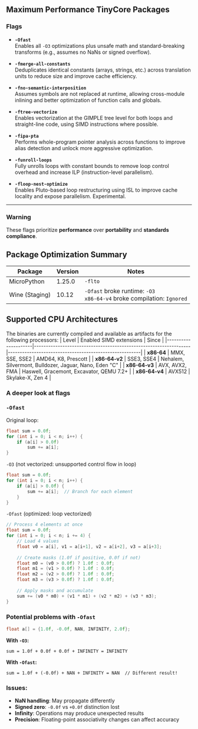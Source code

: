 ## Maximum Performance TinyCore Packages

### Flags

- **`-Ofast`**  
  Enables all `-O3` optimizations plus unsafe math and standard-breaking transforms (e.g., assumes no NaNs or signed overflow).

- **`-fmerge-all-constants`**  
  Deduplicates identical constants (arrays, strings, etc.) across translation units to reduce size and improve cache efficiency.

- **`-fno-semantic-interposition`**  
  Assumes symbols are not replaced at runtime, allowing cross-module inlining and better optimization of function calls and globals.

- **`-ftree-vectorize`**  
  Enables vectorization at the GIMPLE tree level for both loops and straight-line code, using SIMD instructions where possible.

- **`-fipa-pta`**  
  Performs whole-program pointer analysis across functions to improve alias detection and unlock more aggressive optimization.

- **`-funroll-loops`**  
  Fully unrolls loops with constant bounds to remove loop control overhead and increase ILP (instruction-level parallelism).

- **`-floop-nest-optimize`**  
  Enables Pluto-based loop restructuring using ISL to improve cache locality and expose parallelism. Experimental.

---

### Warning

These flags prioritize **performance** over **portability** and **standards compliance**.

## Package Optimization Summary

| Package        | Version  | Notes                                                                              |
|----------------|----------|------------------------------------------------------------------------------------|
| MicroPython    | 1.25.0   | `-flto`                                                                            |
| Wine (Staging) | 10.12    |  `-Ofast` broke runtime: `-O3` <br>`x86-64-v4`  broke compilation: `Ignored`       |

## Supported CPU Architectures
The binaries are currently compiled and available as artifacts for the following processors:
| Level               | Enabled SIMD extensions                                          | Since                                                  |
|---------------------|------------------------------------------------------------------|--------------------------------------------------------|
| **x86-64**          | MMX, SSE, SSE2                                                   | AMD64, K8, Prescott                                    |
| **x86-64-v2**       | SSE3, SSE4                                                       | Nehalem, Silvermont, Bulldozer, Jaguar, Nano, Eden "C" |
| **x86-64-v3**       | AVX, AVX2, FMA                                                   | Haswell, Gracemont, Excavator, QEMU 7.2+               |
| **x86-64-v4**       | AVX512                                                           | Skylake-X, Zen 4                                       |

### A deeper look at flags
### **`-Ofast`**  

Original loop:
```c
float sum = 0.0f;
for (int i = 0; i < n; i++) {
    if (a[i] > 0.0f)
        sum += a[i];
}
```

`-O3` (not vectorized: unsupported control flow in loop)

```c
float sum = 0.0f;
for (int i = 0; i < n; i++) {
    if (a[i] > 0.0f) {
        sum += a[i];  // Branch for each element
    }
}
```

`-Ofast` (optimized: loop vectorized)

```c
// Process 4 elements at once
float sum = 0.0f;
for (int i = 0; i < n; i += 4) {
    // Load 4 values
    float v0 = a[i], v1 = a[i+1], v2 = a[i+2], v3 = a[i+3];
    
    // Create masks (1.0f if positive, 0.0f if not)
    float m0 = (v0 > 0.0f) ? 1.0f : 0.0f;
    float m1 = (v1 > 0.0f) ? 1.0f : 0.0f;
    float m2 = (v2 > 0.0f) ? 1.0f : 0.0f;
    float m3 = (v3 > 0.0f) ? 1.0f : 0.0f;
    
    // Apply masks and accumulate
    sum += (v0 * m0) + (v1 * m1) + (v2 * m2) + (v3 * m3);
}
```

### Potential problems with `-Ofast`

```c
float a[] = {1.0f, -0.0f, NAN, INFINITY, 2.0f};
```

**With `-O3`:**
```
sum = 1.0f + 0.0f + 0.0f + INFINITY = INFINITY
```

**With `-Ofast`:**
```
sum = 1.0f + (-0.0f) + NAN + INFINITY = NAN  // Different result!
```

### Issues:
- **NaN handling**: May propagate differently
- **Signed zero**: `-0.0f` vs `+0.0f` distinction lost
- **Infinity**: Operations may produce unexpected results
- **Precision**: Floating-point associativity changes can affect accuracy
